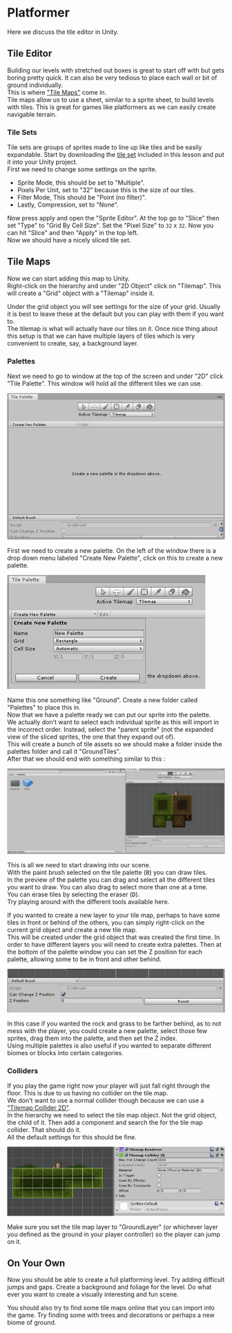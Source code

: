 # Platformer

Here we discuss the tile editor in Unity.

## Tile Editor

Building our levels with stretched out boxes is great to start off with but gets boring pretty quick. It can also be very tedious to place each wall or bit of ground individually.\
This is where ["Tile Maps"](https://docs.unity3d.com/Manual/class-Tilemap.html) come in.\
Tile maps allow us to use a sheet, similar to a sprite sheet, to build levels with tiles. This is great for games like platformers as we can easily create navigable terrain.

### Tile Sets

Tile sets are groups of sprites made to line up like tiles and be easily expandable.
Start by downloading the [tile set](Assets/TileSet.png) included in this lesson and put it into your Unity project.\
First we need to change some settings on the sprite.

* Sprite Mode, this should be set to "Multiple".
* Pixels Per Unit, set to "32" because this is the size of our tiles.
* Filter Mode, This should be "Point (no filter)".
* Lastly, Compression, set to "None".

Now press apply and open the "Sprite Editor". At the top go to "Slice" then set "Type" to "Grid By Cell Size". Set the "Pixel Size" to `32` x `32`. Now you can hit "Slice" and then "Apply" in the top left.\
Now we should have a nicely sliced tile set.

## Tile Maps

Now we can start adding this map to Unity.\
Right-click on the hierarchy and under "2D Object" click on "Tilemap". This will create a "Grid" object with a "Tilemap" inside it.

Under the grid object you will see settings for the size of your grid. Usually it is best to leave these at the default but you can play with them if you want to.\
The tilemap is what will actually have our tiles on it. Once nice thing about this setup is that we can have multiple layers of tiles which is very convenient to create, say, a background layer.

### Palettes

Next we need to go to window at the top of the screen and under "2D" click "Tile Palette". This window will hold all the different tiles we can use.

![TilePaletteWindow](Images/TilePaletteWindow.JPG)

First we need to create a new palette. On the left of the window there is a drop down menu labeled "Create New Palette", click on this to create a new palette.

![CreateNewPalette](Images/CreateNewPalette.JPG)

Name this one something like "Ground". Create a new folder called "Palettes" to place this in.\
Now that we have a palette ready we can put our sprite into the palette.\
We actually don't want to select each individual sprite as this will import in the incorrect order. Instead, select the "parent sprite" (not the expanded view of the sliced sprites, the one that they expand out of).\
This will create a bunch of tile assets so we should make a folder inside the palettes folder and call it "GroundTiles".\
After that we should end with something similar to this :

![PaletteEditor](Images/PaletteEditor.JPG)

This is all we need to start drawing into our scene.\
With the paint brush selected on the tile palette (<kbd>B</kbd>) you can draw tiles.\
In the preview of the palette you can drag and select all the different tiles you want to draw. You can also drag to select more than one at a time.\
You can erase tiles by selecting the eraser (<kbd>D</kbd>).\
Try playing around with the different tools available here.

If you wanted to create a new layer to your tile map, perhaps to have some tiles in front or behind of the others, you can simply right-click on the current grid object and create a new tile map.\
This will be created under the grid object that was created the first time. In order to have different layers you will need to create extra palettes. Then at the bottom of the palette window you can set the Z position for each palette, allowing some to be in front and other behind.

![PaletteZIndex](Images/PaletteZIndex.JPG)

In this case if you wanted the rock and grass to be farther behind, as to not mess with the player, you could create a new palette, select those few sprites, drag them into the palette, and then set the Z index.\
Using multiple palettes is also useful if you wanted to separate different biomes or blocks into certain categories.

### Colliders

If you play the game right now your player will just fall right through the floor. This is due to us having no collider on the tile map.\
We don't want to use a normal collider though because we can use a ["Tilemap Collider 2D"](https://docs.unity3d.com/Manual/class-TilemapCollider2D.html).\
In the hierarchy we need to select the tile map object. Not the grid object, the child of it. Then add a component and search the for the tile map collider. That should do it.\
All the default settings for this should be fine.

![TilemapCollider](Images/TilemapCollider.JPG)

Make sure you set the tile map layer to "GroundLayer" (or whichever layer you defined as the ground in your player controller) so the player can jump on it.

## On Your Own

Now you should be able to create a full platforming level. Try adding difficult jumps and gaps. Create a background and foliage for the level. Do what ever you want to create a visually interesting and fun scene.

You should also try to find some tile maps online that you can import into the game. Try finding some with trees and decorations or perhaps a new biome of ground.